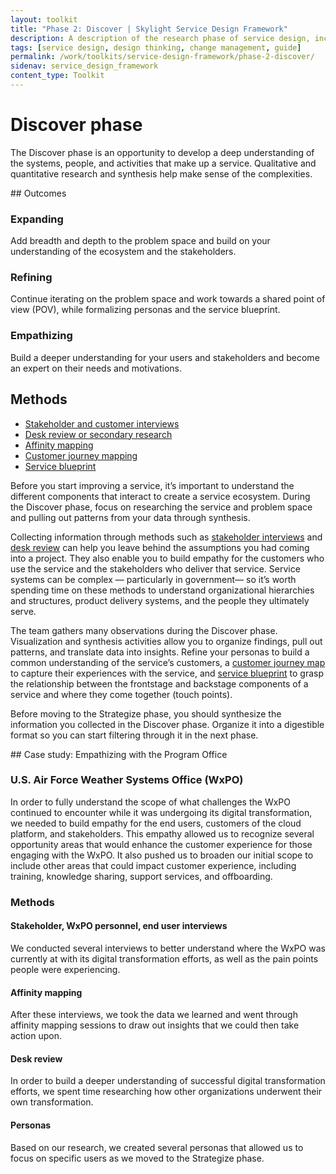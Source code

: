 ```yaml
---
layout: toolkit
title: "Phase 2: Discover | Skylight Service Design Framework"
description: A description of the research phase of service design, including outcomes and methods.
tags: [service design, design thinking, change management, guide]
permalink: /work/toolkits/service-design-framework/phase-2-discover/
sidenav: service_design_framework
content_type: Toolkit
---
```


# Discover phase

The Discover phase is an opportunity to develop a deep understanding of the systems, people, and activities that make up a service. Qualitative and quantitative research and synthesis help make sense of the complexities.


<div class="callout--tip callout--summary" markdown="1">
## Outcomes

### Expanding
Add breadth and depth to the problem space and build on your understanding of the ecosystem and the stakeholders.

### Refining
Continue iterating on the problem space and work towards a shared point of view (POV), while formalizing personas and the service blueprint.

### Empathizing
Build a deeper understanding for your users and stakeholders and become an expert on their needs and motivations.

## Methods
- [Stakeholder and customer interviews](/work/toolkits/service-design-framework/methods/stakeholder-and-customer-interviews/)
- [Desk review or secondary research](/work/toolkits/service-design-framework/methods/desk-review-or-secondary-research/)
- [Affinity mapping](/work/toolkits/service-design-framework/methods/affinity-mapping/)
- [Customer journey mapping](/work/toolkits/service-design-framework/methods/customer-journey-mapping/)
- [Service blueprint](/work/toolkits/service-design-framework/methods/service-blueprint/)
</div>

Before you start improving a service, it’s important to understand the different components that interact to create a service ecosystem. During the Discover phase, focus on researching the service and problem space and pulling out patterns from your data through synthesis.

Collecting information through methods such as [stakeholder interviews](/work/toolkits/service-design-framework/methods/stakeholder-and-customer-interviews/) and [desk review](/work/toolkits/service-design-framework/methods/desk-review-or-secondary-research/) can help you leave behind the assumptions you had coming into a project. They also enable you to build empathy for the customers who use the service and the stakeholders who deliver that service. Service systems can be complex — particularly in government— so it’s worth spending time on these methods to understand organizational hierarchies and structures, product delivery systems, and the people they ultimately serve.

The team gathers many observations during the Discover phase. Visualization and synthesis activities allow you to organize findings, pull out patterns, and translate data into insights. Refine your personas to build a common understanding of the service’s customers, a [customer journey map](/work/toolkits/service-design-framework/methods/customer-journey-mapping/) to capture their experiences with the service, and [service blueprint](/work/toolkits/service-design-framework/methods/service-blueprint/) to grasp the relationship between the frontstage and backstage components of a service and where they come together (touch points).

Before moving to the Strategize phase, you should synthesize the information you collected in the Discover phase. Organize it into a digestible format so you can start filtering through it in the next phase.

<div class="callout callout--case-study" markdown="1">
## Case study: Empathizing with the Program Office

### U.S. Air Force Weather Systems Office (WxPO)

In order to fully understand the scope of what challenges the WxPO continued to encounter while it was undergoing its digital transformation, we needed to build empathy for the end users, customers of the cloud platform, and stakeholders. This empathy allowed us to recognize several opportunity areas that would enhance the customer experience for those engaging with the WxPO. It also pushed us to broaden our initial scope to include other areas that could impact customer experience, including training, knowledge sharing, support services, and offboarding.

### Methods

#### Stakeholder, WxPO personnel, end user interviews

We conducted several interviews to better understand where the WxPO was currently at with its digital transformation efforts, as well as the pain points people were experiencing.

#### Affinity mapping

After these interviews, we took the data we learned and went through affinity mapping sessions to draw out insights that we could then take action upon.

#### Desk review

In order to build a deeper understanding of successful digital transformation efforts, we spent time researching how other organizations underwent their own transformation.

#### Personas

Based on our research, we created several personas that allowed us to focus on specific users as we moved to the Strategize phase.
</div>
